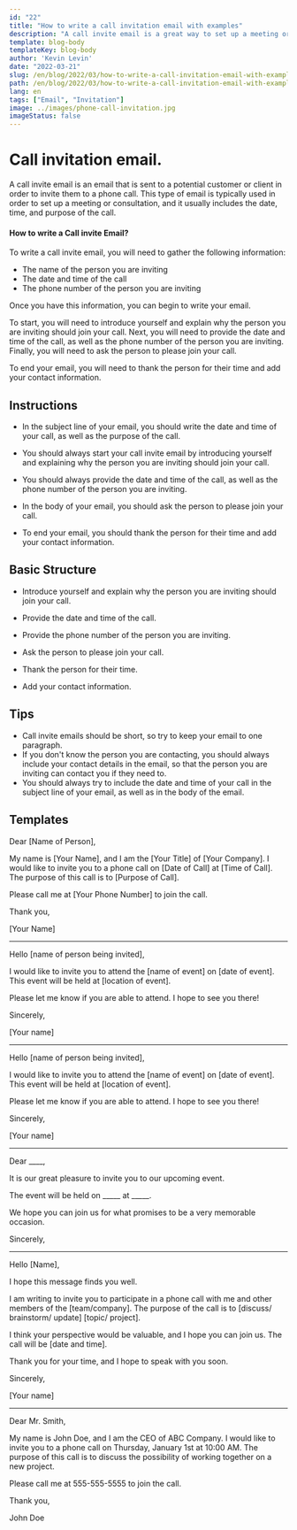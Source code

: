 ```yaml
---
id: "22"
title: "How to write a call invitation email with examples"
description: "A call invite email is a great way to set up a meeting or consultation with a potential customer or client"
template: blog-body
templateKey: blog-body
author: 'Kevin Levin'
date: "2022-03-21"
slug: /en/blog/2022/03/how-to-write-a-call-invitation-email-with-examples
path: /en/blog/2022/03/how-to-write-a-call-invitation-email-with-examples
lang: en
tags: ["Email", "Invitation"]
image: ../images/phone-call-invitation.jpg
imageStatus: false
---
```

# Call invitation email.


A call invite email is an email that is sent to a potential customer or client in order to invite them to a phone call. This type of email is typically used in order to set up a meeting or consultation, and it usually includes the date, time, and purpose of the call.

#### How to write a Call invite Email?

To write a call invite email, you will need to gather the following information:

- The name of the person you are inviting
- The date and time of the call
- The phone number of the person you are inviting

Once you have this information, you can begin to write your email.

To start, you will need to introduce yourself and explain why the person you are inviting should join your call. Next, you will need to provide the date and time of the call, as well as the phone number of the person you are inviting. Finally, you will need to ask the person to please join your call.

To end your email, you will need to thank the person for their time and add your contact information.

## Instructions

- In the subject line of your email, you should write the date and time of your call, as well as the purpose of the call.

- You should always start your call invite email by introducing yourself and explaining why the person you are inviting should join your call.

- You should always provide the date and time of the call, as well as the phone number of the person you are inviting.

- In the body of your email, you should ask the person to please join your call.

- To end your email, you should thank the person for their time and add your contact information.


## Basic Structure

- Introduce yourself and explain why the person you are inviting should join your call.

- Provide the date and time of the call.

- Provide the phone number of the person you are inviting.

- Ask the person to please join your call.

- Thank the person for their time.

- Add your contact information.


## Tips

- Call invite emails should be short, so try to keep your email to one paragraph.
- If you don't know the person you are contacting, you should always include your contact details in the email, so that the person you are inviting can contact you if they need to.
- You should always try to include the date and time of your call in the subject line of your email, as well as in the body of the email.

## Templates

Dear [Name of Person],

My name is [Your Name], and I am the [Your Title] of [Your Company]. I would like to invite you to a phone call on [Date of Call] at [Time of Call]. The purpose of this call is to [Purpose of Call].

Please call me at [Your Phone Number] to join the call.

Thank you,

[Your Name]

---

Hello [name of person being invited],

I would like to invite you to attend the [name of event] on [date of event]. This event will be held at [location of event].

Please let me know if you are able to attend. I hope to see you there!

Sincerely,

[Your name]

---

Hello [name of person being invited],

I would like to invite you to attend the [name of event] on [date of event]. This event will be held at [location of event].

Please let me know if you are able to attend. I hope to see you there!

Sincerely,

[Your name]

---

Dear ____,

It is our great pleasure to invite you to our upcoming event.

The event will be held on _____ at _____.

We hope you can join us for what promises to be a very memorable occasion.

Sincerely,

---

Hello [Name],

I hope this message finds you well.

I am writing to invite you to participate in a phone call with me and other members of the [team/company]. The purpose of the call is to [discuss/ brainstorm/ update] [topic/ project].

I think your perspective would be valuable, and I hope you can join us. The call will be [date and time].

Thank you for your time, and I hope to speak with you soon.

Sincerely,

[Your name]

---

Dear Mr. Smith,

My name is John Doe, and I am the CEO of ABC Company. I would like to invite you to a phone call on Thursday, January 1st at 10:00 AM. The purpose of this call is to discuss the possibility of working together on a new project.

Please call me at 555-555-5555 to join the call.

Thank you,

John Doe
